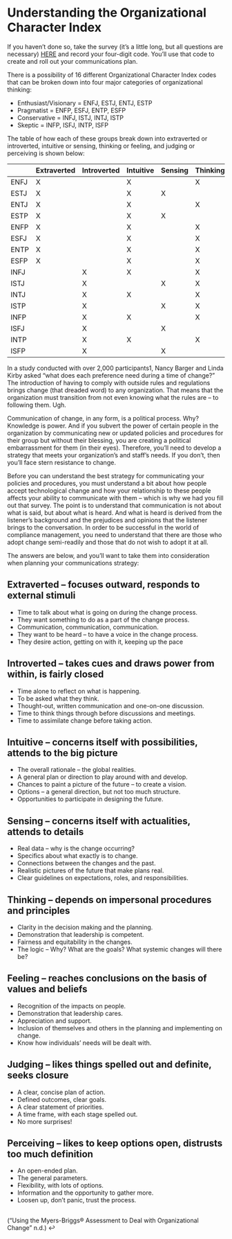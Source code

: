 # Understanding the Organizational Character Index

If you haven’t done so, take the survey \(it’s a little long, but all questions are necessary\) [HERE](https://edu.unifiedcompliance.com/mbti/) and record your four-digit code. You’ll use that code to create and roll out your communications plan.

There is a possibility of 16 different Organizational Character Index codes that can be broken down into four major categories of organizational thinking:

* Enthusiast/Visionary = ENFJ, ESTJ, ENTJ, ESTP
* Pragmatist = ENFP, ESFJ, ENTP, ESFP
* Conservative = INFJ, ISTJ, INTJ, ISTP
* Skeptic = INFP, ISFJ, INTP, ISFP

The table of how each of these groups break down into extraverted or introverted, intuitive or sensing, thinking or feeling, and judging or perceiving is shown below:

|  | Extraverted | Introverted | Intuitive | Sensing | Thinking | Feeling | Judging | Perceiving |
| :--- | :--- | :--- | :--- | :--- | :--- | :--- | :--- | :--- |
| ENFJ | X |  | X |  | X | X |  |  |
| ESTJ | X |  | X | X |  | X |  |  |
| ENTJ | X |  | X |  | X |  | X |  |
| ESTP | X |  | X | X |  | X |  |  |
| ENFP | X |  | X |  | X |  | X |  |
| ESFJ | X |  | X |  | X | X |  |  |
| ENTP | X |  | X |  | X |  | X |  |
| ESFP | X |  | X |  | X |  | X |  |
| INFJ |  | X | X |  | X | X |  |  |
| ISTJ |  | X |  | X | X |  | X |  |
| INTJ |  | X | X |  | X |  | X |  |
| ISTP |  | X |  | X | X |  | X |  |
| INFP |  | X | X |  | X |  | X |  |
| ISFJ |  | X |  | X |  | X | X |  |
| INTP |  | X | X |  | X |  | X |  |
| ISFP |  | X |  | X |  | X |  | X |

In a study conducted with over 2,000 participants1, Nancy Barger and Linda Kirby asked “what does each preference need during a time of change?” The introduction of having to comply with outside rules and regulations brings change \(that dreaded word\) to any organization. That means that the organization must transition from not even knowing what the rules are – to following them. Ugh.

Communication of change, in any form, is a political process. Why? Knowledge is power. And if you subvert the power of certain people in the organization by communicating new or updated policies and procedures for their group but without their blessing, you are creating a political embarrassment for them \(in their eyes\). Therefore, you’ll need to develop a strategy that meets your organization’s and staff’s needs. If you don’t, then you’ll face stern resistance to change.

Before you can understand the best strategy for communicating your policies and procedures, you must understand a bit about how people accept technological change and how your relationship to these people affects your ability to communicate with them – which is why we had you fill out that survey. The point is to understand that communication is not about what is said, but about what is heard. And what is heard is derived from the listener’s background and the prejudices and opinions that the listener brings to the conversation. In order to be successful in the world of compliance management, you need to understand that there are those who adopt change semi-readily and those that do not wish to adopt it at all. 

The answers are below, and you’ll want to take them into consideration when planning your communications strategy:

## Extraverted – focuses outward, responds to external stimuli

* Time to talk about what is going on during the change process.
* They want something to do as a part of the change process.
* Communication, communication, communication.
* They want to be heard – to have a voice in the change process.
* They desire action, getting on with it, keeping up the pace

## Introverted – takes cues and draws power from within, is fairly closed

* Time alone to reflect on what is happening.
* To be asked what they think.
* Thought-out, written communication and one-on-one discussion.
* Time to think things through before discussions and meetings.
* Time to assimilate change before taking action.

## Intuitive – concerns itself with possibilities, attends to the big picture

* The overall rationale – the global realities.
* A general plan or direction to play around with and develop.
* Chances to paint a picture of the future – to create a vision.
* Options – a general direction, but not too much structure.
* Opportunities to participate in designing the future.

## Sensing – concerns itself with actualities, attends to details

* Real data – why is the change occurring?
* Specifics about what exactly is to change.
* Connections between the changes and the past.
* Realistic pictures of the future that make plans real.
* Clear guidelines on expectations, roles, and responsibilities.

## Thinking – depends on impersonal procedures and principles

* Clarity in the decision making and the planning.
* Demonstration that leadership is competent.
* Fairness and equitability in the changes.
* The logic – Why? What are the goals? What systemic changes will there be?

## **Feeling – reaches conclusions on the basis of values and beliefs**

* Recognition of the impacts on people.
* Demonstration that leadership cares.
* Appreciation and support.
* Inclusion of themselves and others in the planning and implementing on change.
* Know how individuals’ needs will be dealt with.

## **Judging – likes things spelled out and definite, seeks closure**

* A clear, concise plan of action.
* Defined outcomes, clear goals.
* A clear statement of priorities.
* A time frame, with each stage spelled out.
* No more surprises!

## **Perceiving – likes to keep options open, distrusts too much definition**

* An open-ended plan.
* The general parameters.
* Flexibility, with lots of options.
* Information and the opportunity to gather more.
* Loosen up, don’t panic, trust the process.

## 

\(“Using the Myers-Briggs® Assessment to Deal with Organizational Change” n.d.\) ↩︎

